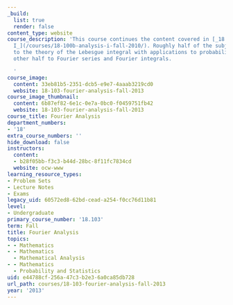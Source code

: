 ```yaml
---
_build:
  list: true
  render: false
content_type: website
course_description: 'This course continues the content covered in [_18.100 Analysis
  I_](/courses/18-100b-analysis-i-fall-2010/). Roughly half of the subject is devoted
  to the theory of the Lebesgue integral with applications to probability, and the
  other half to Fourier series and Fourier integrals.

  '
course_image:
  content: 33eb81b5-2351-dcb5-e9e7-4aaab3219cd0
  website: 18-103-fourier-analysis-fall-2013
course_image_thumbnail:
  content: 6b87ef82-6e1c-0e7a-0bc0-f0459751fb42
  website: 18-103-fourier-analysis-fall-2013
course_title: Fourier Analysis
department_numbers:
- '18'
extra_course_numbers: ''
hide_download: false
instructors:
  content:
  - b28f05bb-f3c3-b44d-28bc-8f11fc7834cd
  website: ocw-www
learning_resource_types:
- Problem Sets
- Lecture Notes
- Exams
legacy_uid: 60572ed8-62bd-cead-a254-f0cc76d11b81
level:
- Undergraduate
primary_course_number: '18.103'
term: Fall
title: Fourier Analysis
topics:
- - Mathematics
- - Mathematics
  - Mathematical Analysis
- - Mathematics
  - Probability and Statistics
uid: e44788cf-256a-47c3-b2e3-6a0ca85db728
url_path: courses/18-103-fourier-analysis-fall-2013
year: '2013'
---
```

